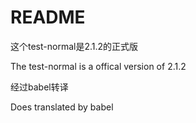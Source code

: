 # README

这个test-normal是2.1.2的正式版

The test-normal is a offical version of 2.1.2



经过babel转译

Does translated by babel
